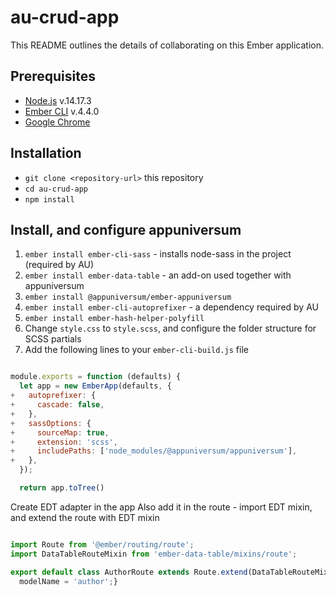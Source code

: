 # au-crud-app

This README outlines the details of collaborating on this Ember application.

## Prerequisites

* [Node.js](https://nodejs.org/) v.14.17.3
* [Ember CLI](https://cli.emberjs.com/release/) v.4.4.0
* [Google Chrome](https://google.com/chrome/)

## Installation

* `git clone <repository-url>` this repository
* `cd au-crud-app`
* `npm install`

## Install, and configure appuniversum

1. `ember install ember-cli-sass` - installs node-sass in the project (required by AU)
2. `ember install ember-data-table` - an add-on used together with appuniversum
3. `ember install @appuniversum/ember-appuniversum`
4. `ember install ember-cli-autoprefixer` - a dependency required by AU
5. `ember install ember-hash-helper-polyfill`
6. Change `style.css` to `style.scss`, and configure the folder structure for SCSS partials
7. Add the following lines to your `ember-cli-build.js` file

```javascript

module.exports = function (defaults) {
  let app = new EmberApp(defaults, {
+   autoprefixer: {
+     cascade: false,
+   },
+   sassOptions: {
+     sourceMap: true,
+     extension: 'scss',
+     includePaths: ['node_modules/@appuniversum/appuniversum'],
+   },
  });

  return app.toTree()

```

Create EDT adapter in the app
Also add it in the route - import EDT mixin, and extend the route with EDT mixin

```javascript

import Route from '@ember/routing/route';
import DataTableRouteMixin from 'ember-data-table/mixins/route';

export default class AuthorRoute extends Route.extend(DataTableRouteMixin) {
  modelName = 'author';}

```
